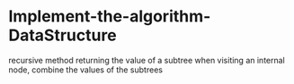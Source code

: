 # Implement-the-algorithm-DataStructure
recursive method returning the value of a subtree
when visiting an internal node, combine the values of the subtrees